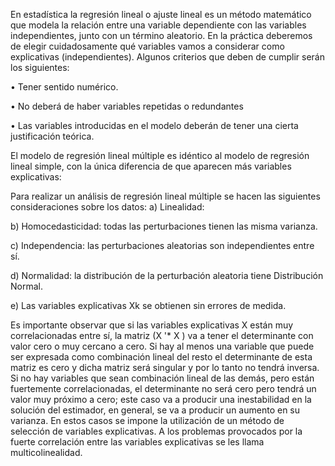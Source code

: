 En estadística la regresión lineal o ajuste lineal es un método matemático que modela la relación entre una variable dependiente con las variables independientes, junto con un término aleatorio.
En la práctica deberemos de elegir cuidadosamente qué variables vamos a considerar como explicativas (independientes).
Algunos criterios que deben de cumplir serán los siguientes:

•	Tener sentido numérico.

•	No deberá de haber variables repetidas o redundantes

•	 Las variables introducidas en el modelo deberán de tener una cierta justificación teórica.



El modelo de regresión lineal múltiple es idéntico al modelo de regresión lineal simple, con la única diferencia de que aparecen más variables explicativas:


Para realizar un análisis de regresión lineal múltiple se hacen las siguientes consideraciones sobre los datos:
a) Linealidad: 

b) Homocedasticidad: todas las perturbaciones tienen las misma varianza.

c) Independencia: las perturbaciones aleatorias son independientes entre sí.

d) Normalidad: la distribución de la perturbación aleatoria tiene Distribución Normal.

e) Las variables explicativas Xk se obtienen sin errores de medida.

Es importante observar que si las variables explicativas X están muy correlacionadas entre sí, la matriz (X '* X ) va a tener el determinante con valor cero o muy cercano a cero. Si hay al menos una variable que puede ser expresada como combinación lineal del resto  el determinante de esta matriz es cero y dicha matriz será singular y por lo tanto no tendrá inversa. Si no hay variables que sean combinación lineal de las demás, pero están fuertemente correlacionadas, el determinante no será cero pero tendrá un valor muy próximo a cero; este caso va a producir una inestabilidad en la solución del estimador, en general, se va a producir un aumento en su varianza.
En estos casos se impone la utilización de un método de selección de variables explicativas. A los problemas provocados por la fuerte correlación entre las variables explicativas se les llama multicolinealidad.

